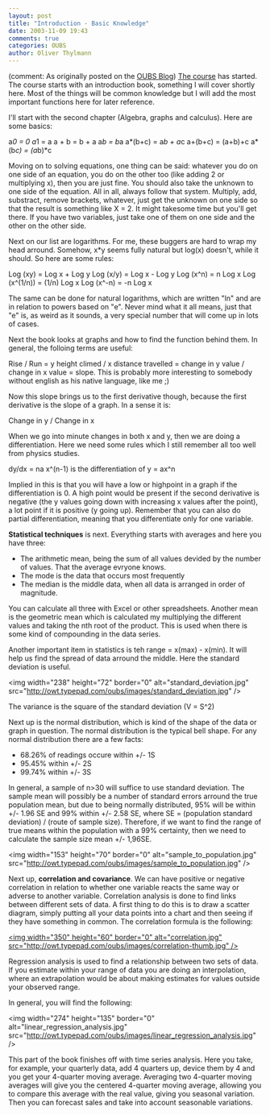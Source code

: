 ```yaml
---
layout: post
title: "Introduction - Basic Knowledge"
date: 2003-11-09 19:43
comments: true
categories: OUBS
author: Oliver Thylmann
---
```



(comment: As originally posted on the [OUBS Blog](http://blog.thylmann.net/category/oubs/))
[The course](http://www3.open.ac.uk/oubs/bin/oubs.dll?CB821) has started. The course starts with an introduction book, something I will cover shortly here. Most of the things will be common knowledge but I will add the most important functions here for later reference.

I'll start with the second chapter (Algebra, graphs and calculus). Here are some basics:

a*0 = 0
a*1 = a
a + b = b + a
a*b = b*a
a*(b+c) = a*b + a*c
a+(b+c) = (a+b)+c
a*(b*c) = (a*b)*c

Moving on to solving equations, one thing can be said: whatever you do on one side of an equation, you do on the other too (like adding 2 or multiplying x), then you are just fine. You should also take the unknown to one side of the equation. All in all, always follow that system. Multiply, add, substract, remove brackets, whatever, just get the unknown on one side so that the result is something like X = 2. It might takesome time but you'll get there. If you have two variables, just take one of them on one side and the other on the other side.

Next on our list are logarithms. For me, these buggers are hard to wrap my head arround. Somehow, x*y seems fully natural but log(x) doesn't, while it should. So here are some rules:

Log (xy) = Log x + Log y
Log (x/y) = Log x - Log y
Log (x^n) = n Log x
Log (x^(1/n)) = (1/n) Log x
Log (x^-n) = -n Log x

The same can be done for natural logarithms, which are written &quot;ln&quot; and are in relation to powers based on &quot;e&quot;. Never mind what it all means, just that &quot;e&quot; is, as weird as it sounds, a very special number that will come up in lots of cases.

Next the book looks at graphs and how to find the function behind them. In general, the folloing terms are useful:

Rise / Run = y height climed / x distance travelled = change in y value / change in x value = slope. This is probably more interesting to somebody without english as his native language, like me ;)

Now this slope brings us to the first derivative though, because the first derivative is the slope of a graph. In a sense it is:

Change in y / Change in x

When we go into minute changes in both x and y, then we are doing a differentiation. Here we need some rules which I still remember all too well from physics studies.

dy/dx = na x^(n-1) is the differentiation of y = ax^n

Implied in this is that you will have a low or highpoint in a graph if the differentiation is 0. A high point would be present if the second derivative is negative (the y values going down with increasing x values after the point), a lot point if it is positive (y going up). Remember that you can also do partial differentiation, meaning that you differentiate only for one variable.

**Statistical techniques** is next. Everything starts with averages and here you have three:
- The arithmetic mean, being the sum of all values devided by the number of values. That the average evryone knows.
- The mode is the data that occurs most frequently
- The median is the middle data, when all data is arranged in order of magnitude.

You can calculate all three with Excel or other spreadsheets. Another mean is the geometric mean which is calculated my multiplying the different values and taking the nth root of the product. This is used when there is some kind of compounding in the data series.

Another important item in statistics is teh range = x(max) - x(min). It will help us find the spread of data arround the middle. Here the standard deviation is useful.

&lt;img width=&quot;238&quot; height=&quot;72&quot; border=&quot;0&quot; alt=&quot;standard_deviation.jpg&quot; src=&quot;http://owt.typepad.com/oubs/images/standard_deviation.jpg&quot; /&gt;

The variance is the square of the standard deviation (V = S^2)

Next up is the normal distribution, which is kind of the shape of the data or graph in question. The normal distribution is the typical bell shape. For any normal distribution there are a few facts:
- 68.26% of readings occure within +/- 1S
- 95.45% within +/- 2S
- 99.74% within +/- 3S

In general, a sample of n&gt;30 will suffice to use standard deviation. The sample mean will possibly be a number of standard errors arround the true population mean, but due to being normally distributed, 95% will be within +/- 1.96 SE and 99% within +/- 2.58 SE, where SE = (population standard deviation) / (route of sample size). Therefore, if we want to find the range of true means within the population with a 99% certainty, then we need to calculate the sample size mean +/- 1,96SE.

&lt;img width=&quot;153&quot; height=&quot;70&quot; border=&quot;0&quot; alt=&quot;sample_to_population.jpg&quot; src=&quot;http://owt.typepad.com/oubs/images/sample_to_population.jpg&quot; /&gt;

Next up, **correlation and covariance**. We can have positive or negative correlation in relation to whether one variable reacts the same way or adverse to another variable. Correlation analysis is done to find links between different sets of data. A first thing to do this is to draw a scatter diagram, simply putting all your data points into a chart and then seeing if they have something in common. The correlation formula is the following:

[&lt;img width=&quot;350&quot; height=&quot;60&quot; border=&quot;0&quot; alt=&quot;correlation.jpg&quot; src=&quot;http://owt.typepad.com/oubs/images/correlation-thumb.jpg&quot; /&gt;](http://owt.typepad.com/oubs/images/correlation.jpg)

Regression analysis is used to find a relationship between two sets of data. If you estimate within your range of data you are doing an interpolation, where an extrapolation would be about making estimates for values outside your observed range.

In general, you will find the following:

&lt;img width=&quot;274&quot; height=&quot;135&quot; border=&quot;0&quot; alt=&quot;linear_regression_analysis.jpg&quot; src=&quot;http://owt.typepad.com/oubs/images/linear_regression_analysis.jpg&quot; /&gt;

This part of the book finishes off with time series analysis. Here you take, for example, your quarterly data, add 4 quarters up, device them by 4 and you get your 4-quarter moving average. Averaging two 4-quarter moving averages will give you the centered 4-quarter moving average, allowing you to compare this average with the real value, giving you seasonal variation. Then you can forecast sales and take into account seasonable variations.


